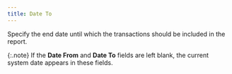 ```yaml
---
title: Date To
---
```



Specify the end date until which the transactions should be included  in the report.


{:.note}
If the **Date 
 From** and **Date To** fields  are left blank, the current system date appears in these fields.
